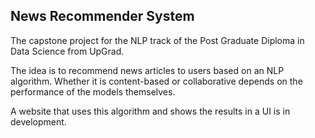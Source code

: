 ## News Recommender System
The capstone project for the NLP track of the Post Graduate Diploma in Data Science from UpGrad.

The idea is to recommend news articles to users based on an NLP algorithm. Whether it is content-based or collaborative depends on the performance of the models themselves.

A website that uses this algorithm and shows the results in a UI is in development.
